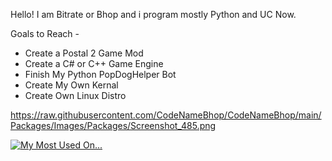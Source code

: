 Hello! I am Bitrate or Bhop and i program mostly Python and UC Now.

Goals to Reach -
- Create a Postal 2 Game Mod
- Create a C# or C++ Game Engine
- Finish My Python PopDogHelper Bot
- Create My Own Kernal
- Create Own Linux Distro

https://raw.githubusercontent.com/CodeNameBhop/CodeNameBhop/main/Packages/Images/Packages/Screenshot_485.png

[![My Most Used On...](https://github-readme-stats.vercel.app/api/top-langs/?username=codenamebhop)](https://github.com/anuraghazra/github-readme-stats)

<!---
CodeNameBhop/CodeNameBhop is a ✨ special ✨ repository because its `README.md` (this file) appears on your GitHub profile.
You can click the Preview link to take a look at your changes.
--->

